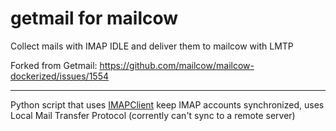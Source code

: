 # getmail for mailcow

Collect mails with IMAP IDLE and deliver them to mailcow with LMTP

Forked from Getmail: https://github.com/mailcow/mailcow-dockerized/issues/1554 

---

Python script that uses [IMAPClient](https://imapclient.readthedocs.io/) keep IMAP accounts synchronized, uses Local Mail Transfer Protocol (corrently can't sync to a remote server)
